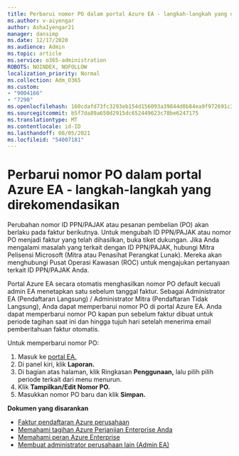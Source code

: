 ```yaml
---
title: Perbarui nomor PO dalam portal Azure EA - langkah-langkah yang direkomendasikan
ms.author: v-aiyengar
author: AshaIyengar21
manager: dansimp
ms.date: 12/17/2020
ms.audience: Admin
ms.topic: article
ms.service: o365-administration
ROBOTS: NOINDEX, NOFOLLOW
localization_priority: Normal
ms.collection: Adm_O365
ms.custom:
- "9004166"
- "7290"
ms.openlocfilehash: 160cdafd73fc3293eb154d156093a39844d0b84ea9f972691c3630693d720b38
ms.sourcegitcommit: b5f7da89a650d2915dc652449623c78be6247175
ms.translationtype: MT
ms.contentlocale: id-ID
ms.lasthandoff: 08/05/2021
ms.locfileid: "54007181"
---
```

# <a name="update-po-number-in-azure-ea-portal---recommended-steps"></a>Perbarui nomor PO dalam portal Azure EA - langkah-langkah yang direkomendasikan

Perubahan nomor ID PPN/PAJAK atau pesanan pembelian (PO) akan berlaku pada faktur berikutnya. Untuk mengubah ID PPN/PAJAK atau nomor PO menjadi faktur yang telah dihasilkan, buka tiket dukungan. Jika Anda mengalami masalah yang terkait dengan ID PPN/PAJAK, hubungi Mitra Pelisensi Microsoft (Mitra atau Penasihat Perangkat Lunak). Mereka akan menghubungi Pusat Operasi Kawasan (ROC) untuk mengajukan pertanyaan terkait ID PPN/PAJAK Anda. 

Portal Azure EA secara otomatis menghasilkan nomor PO default kecuali admin EA menetapkan satu sebelum tanggal faktur. Sebagai Administrator EA (Pendaftaran Langsung) / Administrator Mitra (Pendaftaran Tidak Langsung), Anda dapat memperbarui nomor PO di portal Azure EA. Anda dapat memperbarui nomor PO kapan pun sebelum faktur dibuat untuk periode tagihan saat ini dan hingga tujuh hari setelah menerima email pemberitahuan faktur otomatis.    

Untuk memperbarui nomor PO:

1. Masuk ke [portal EA.](https://ea.azure.com/)
1. Di panel kiri, klik **Laporan.**
1. Di bagian atas halaman, klik Ringkasan **Penggunaan,** lalu pilih pilih periode terkait dari menu menurun.
1. Klik **Tampilkan/Edit Nomor PO.**
1. Masukkan nomor PO baru dan klik **Simpan.**

**Dokumen yang disarankan** 

- [Faktur pendaftaran Azure perusahaan](https://docs.microsoft.com/azure/billing/billing-ea-portal-enrollment-invoices) 
- [Memahami tagihan Azure Perjanjian Enterprise Anda](https://docs.microsoft.com/azure/billing/billing-understand-your-bill-ea)  
- [Memahami peran Azure Enterprise](https://docs.microsoft.com/azure/billing/billing-understand-your-bill-ea) 
- [Membuat administrator perusahaan lain (Admin EA)](https://docs.microsoft.com/azure/cost-management-billing/manage/ea-portal-administration#create-another-enterprise-administrator) 
